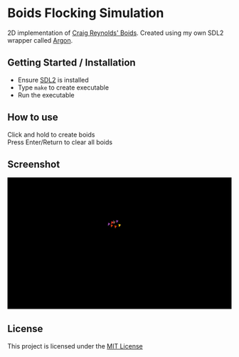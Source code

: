 # Boids Flocking Simulation
2D implementation of [Craig Reynolds' Boids](https://en.wikipedia.org/wiki/Boids). Created using my own SDL2 wrapper called [Argon](https://github.com/OwenK2/Argon-SDL2-Wrapper).

## Getting Started / Installation
- Ensure [SDL2](https://www.libsdl.org/download-2.0.php) is installed
- Type `make` to create executable
- Run the executable

## How to use
Click and hold to create boids  
Press Enter/Return to clear all boids

## Screenshot
![GitHub Logo](images/demo.gif)


## License
This project is licensed under the [MIT License](LICENSE)

